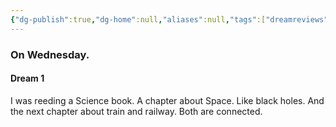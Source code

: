 ```yaml
---
{"dg-publish":true,"dg-home":null,"aliases":null,"tags":["dreamreviews"],"permalink":"/notes/07-journals-calender/dream-notes/april/23-04-2025/","dgPassFrontmatter":true,"updated":"2025-05-19T10:27:31.404+05:30"}
---
```



### On Wednesday.

#### Dream 1

I was reeding a Science book. A chapter about Space. Like black holes. And the next chapter about train and railway. Both are connected.